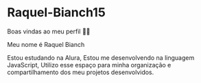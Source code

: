 # Raquel-Bianch15
Boas vindas ao meu perfil 💙💙

Meu nome é Raquel Bianch

Estou estudando na Alura, 
Estou me desenvolvendo na linguagem JavaScript, 
Utilizo esse espaço para minha organização e compartilhamento dos meu projetos desenvolvidos.
